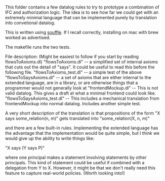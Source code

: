 This folder contains a few datalog rules to try to prototype a combination of 
IFC and authorization logic. The idea is to see how far we could get with an 
extremely minimal language that can be implemented purely by translation into 
convetional datalog.

This is written using [souffle](https://souffle-lang.github.io/install). If I 
recall correctly, installing on mac with brew worked as advertised.

The makefile runs the two tests.

File description:
    (Might be easiest to follow if you start by reading flowsToAxioms.dl)
    "flowsToAxioms.dl" -- a simplified set of internal axioms that cuts out the 
    detail of "says". It could be useful to read this before the following 
    file.
    "flowsToAxioms_test.dl" -- a simple test of the above
    "flowsToSaysAxioms.dl" -- a set of axioms that are either internal to the 
    extended language, are in a library, or are otherwise things that a 
    programmer would not generally look at
    "frontendMockup.dl" -- This is not valid datalog. This gives a draft at 
    what a minimal frontend could look like.
    "flowsToSaysAxioms_test.dl" -- This includes a mechanical translation from 
    frontendMockup into normal datalog. Includes another simple test.

A very short description of the translation is that propositions of the form
    "X says some_relation(n, m)" 
    gets translated into
    "some_relation(X, n, m)"

and there are a few built-in rules. Implementing the extended language has the 
advantage that the implementation would be quite simple, but I think we would 
give up the ability to write things like:

"X says (Y says P)"

where one principal makes a statement involving statements by other principals. 
This kind of statement could be useful if combined with a delegation from Y to 
X. However, it might be that we don't really need this feature to capture 
real-world policies. (Worth looking into!)

